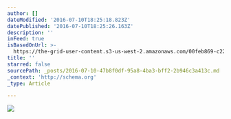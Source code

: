 ```yaml
---
author: []
dateModified: '2016-07-10T18:25:18.823Z'
datePublished: '2016-07-10T18:25:26.163Z'
description: ''
inFeed: true
isBasedOnUrl: >-
  https://the-grid-user-content.s3-us-west-2.amazonaws.com/00feb869-c226-4850-8893-72f983fd2fb4.png
title: ''
starred: false
sourcePath: _posts/2016-07-10-47b8f0df-95a8-4ba3-bff2-2b946c3a413c.md
_context: 'http://schema.org'
_type: Article

---
```

![](https://the-grid-user-content.s3-us-west-2.amazonaws.com/00feb869-c226-4850-8893-72f983fd2fb4.png)